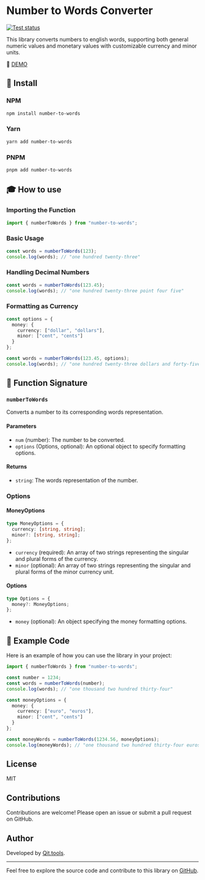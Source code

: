 # Number to Words Converter

[![Test status](https://github.com/Qit-tools/number-to-words/workflows/Node_CI/badge.svg)](https://github.com/Qit-tools/number-to-words/actions/workflows/node.js.yml)

This library converts numbers to english words, supporting both general numeric values and monetary values with customizable currency and minor units.

👀 [DEMO](https://qit.tools/converters/number/to-words/)

## 🎉 Install

### NPM

```bash
npm install number-to-words
```

### Yarn

```bash
yarn add number-to-words
```

### PNPM

```bash
pnpm add number-to-words
```

## 🎓 How to use

### Importing the Function

```ts
import { numberToWords } from "number-to-words";
```

### Basic Usage

```ts
const words = numberToWords(123); 
console.log(words); // "one hundred twenty-three"
```

### Handling Decimal Numbers

```ts
const words = numberToWords(123.45); 
console.log(words); // "one hundred twenty-three point four five"
```

### Formatting as Currency

```ts
const options = {
  money: {
    currency: ["dollar", "dollars"],
    minor: ["cent", "cents"]
  }
};

const words = numberToWords(123.45, options); 
console.log(words); // "one hundred twenty-three dollars and forty-five cents"
```

## 📝 Function Signature

### `numberToWords`

Converts a number to its corresponding words representation.

#### Parameters

- `num` (number): The number to be converted.
- `options` (Options, optional): An optional object to specify formatting options.

#### Returns

- `string`: The words representation of the number.

### Options

#### MoneyOptions

```ts
type MoneyOptions = {
  currency: [string, string];
  minor?: [string, string];
};
```

- `currency` (required): An array of two strings representing the singular and plural forms of the currency.
- `minor` (optional): An array of two strings representing the singular and plural forms of the minor currency unit.

#### Options

```ts
type Options = {
  money?: MoneyOptions;
};
```

- `money` (optional): An object specifying the money formatting options.

## 📄 Example Code

Here is an example of how you can use the library in your project:

```ts
import { numberToWords } from "number-to-words";

const number = 1234;
const words = numberToWords(number);
console.log(words); // "one thousand two hundred thirty-four"

const moneyOptions = {
  money: {
    currency: ["euro", "euros"],
    minor: ["cent", "cents"]
  }
};

const moneyWords = numberToWords(1234.56, moneyOptions);
console.log(moneyWords); // "one thousand two hundred thirty-four euros and fifty-six cents"
```

## License

MIT

## Contributions

Contributions are welcome! Please open an issue or submit a pull request on GitHub.

## Author

Developed by [Qit.tools](https://github.com/Qit-tools).

---

Feel free to explore the source code and contribute to this library on [GitHub](https://github.com/Qit-tools/number-to-words).